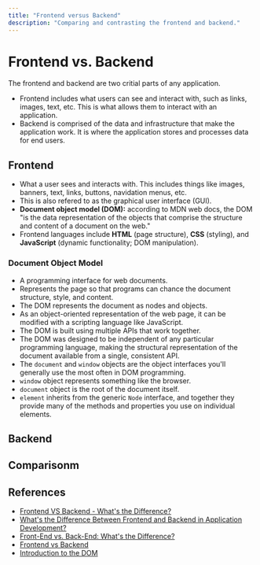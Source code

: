 ```yaml
---
title: "Frontend versus Backend"
description: "Comparing and contrasting the frontend and backend."
---
```


# Frontend vs. Backend

The frontend and backend are two critial parts of any application.

- Frontend includes what users can see and interact with, such as links, images, text, etc. This is what allows them to interact with an application.
- Backend is comprised of the data and infrastructure that make the application work. It is where the application stores and processes data for end users.

## Frontend

- What a user sees and interacts with. This includes things like images, banners, text, links, buttons, navidation menus, etc.
- This is also refered to as the graphical user interface (GUI).
- **Document object model (DOM):** according to MDN web docs, the DOM "is the data representation of the objects that comprise the structure and content of a document on the web."
- Frontend languages include **HTML** (page structure), **CSS** (styling), and **JavaScript** (dynamic functionality; DOM manipulation).

### Document Object Model

- A programming interface for web documents.
- Represents the page so that programs can chance the document structure, style, and content.
- The DOM represents the document as nodes and objects.
- As an object-oriented representation of the web page, it can be modified with a scripting language like JavaScript.
- The DOM is built using multiple APIs that work together.
- The DOM was designed to be independent of any particular programming language, making the structural representation of the document available from a single, consistent API.
- The `document` and `window` objects are the object interfaces you'll generally use the most often in DOM programming.
- `window` object represents something like the browser.
- `document` object is the root of the document itself.
- `element` inherits from the generic `Node` interface, and together they provide many of the methods and properties you use on individual elements.



## Backend

## Comparisonm

## References

- [Frontend VS Backend - What's the Difference?](https://www.freecodecamp.org/news/frontend-vs-backend-whats-the-difference/)
- [What's the Difference Between Frontend and Backend in Application Development?](https://aws.amazon.com/compare/the-difference-between-frontend-and-backend/)
- [Front-End vs. Back-End: What's the Difference?](https://www.computerscience.org/bootcamps/resources/frontend-vs-backend/)
- [Frontend vs Backend](https://www.geeksforgeeks.org/frontend-vs-backend/)
- [Introduction to the DOM](https://developer.mozilla.org/en-US/docs/Web/API/Document_Object_Model/Introduction)